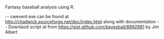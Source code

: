 Fantasy baseball analysis using R.

-- cwevent.exe can be found at http://chadwick.sourceforge.net/doc/index.html along with documentation
-- Downlaod script at from https://gist.github.com/bayesball/8892981 by Jim Albert
